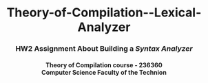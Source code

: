 <h1 align="center">
  Theory-of-Compilation--Lexical-Analyzer 
</h1>
<h3 align="center">
  HW2 Assignment About Building a <em>Syntax Analyzer</em>
</h3>
<h4 align="center">
  Theory of Compilation course - 236360
  <br>
  Computer Science Faculty of the Technion
</h4>
